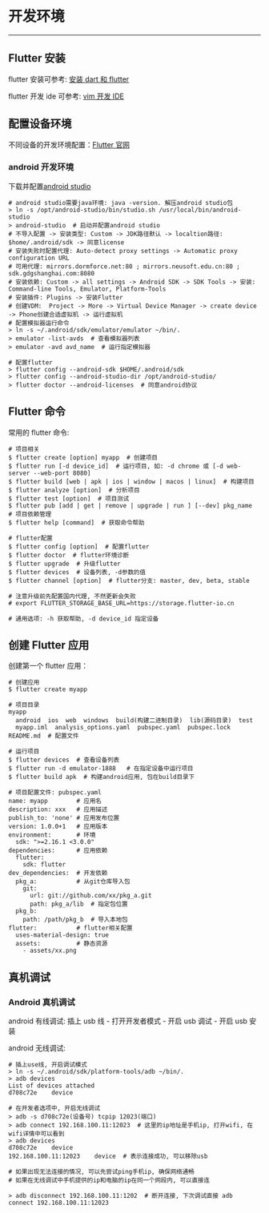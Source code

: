 # 开发环境

---

## Flutter 安装

flutter 安装可参考: [安装 dart 和 flutter](../1-dart/1.1-kai-fa-huan-jing.html)

flutter 开发 ide 可参考: [vim 开发 IDE](https://book.mjiee.top/linux/linux/1-linux-ji-chu/1.3-wen-ben-bian-ji.html)

## 配置设备环境

不同设备的开发环境配置：[Flutter 官网](https://docs.flutter.dev/get-started/install)

### android 开发环境

下载并配置[android studio](https://developer.android.com/studio)

```shell
# android studio需要java环境: java -version. 解压android studio包
> ln -s /opt/android-studio/bin/studio.sh /usr/local/bin/android-studio
> android-studio  # 启动并配置android studio
# 不导入配置 -> 安装类型: Custom -> JDK路径默认 -> localtion路径: $home/.android/sdk -> 同意license
# 安装失败时配置代理: Auto-detect proxy settings -> Automatic proxy configuration URL
# 可用代理: mirrors.dormforce.net:80 ; mirrors.neusoft.edu.cn:80 ; sdk.gdgshanghai.com:8080
# 安装依赖: Custom -> all settings -> Android SDK -> SDK Tools -> 安装: Command-line Tools, Emulator, Platform-Tools
# 安装插件: Plugins -> 安装Flutter
# 创建VDM:  Project -> More -> Virtual Device Manager -> create device -> Phone创建合适虚拟机 -> 运行虚拟机
# 配置模拟器运行命令
> ln -s ~/.android/sdk/emulator/emulator ~/bin/.
> emulator -list-avds  # 查看模拟器列表
> emulator -avd avd_name  # 运行指定模拟器

# 配置flutter
> flutter config --android-sdk $HOME/.android/sdk
> flutter config --android-studio-dir /opt/android-studio/
> flutter doctor --android-licenses  # 同意android协议
```

## Flutter 命令

常用的 flutter 命令:

```shell
# 项目相关
$ flutter create [option] myapp  # 创建项目
$ flutter run [-d device_id]  # 运行项目, 如: -d chrome 或 [-d web-server --web-port 8080]
$ flutter build [web | apk | ios | window | macos | linux]  # 构建项目
$ flutter analyze [option]  # 分析项目
$ flutter test [option]  # 项目测试
$ flutter pub [add | get | remove | upgrade | run ] [--dev] pkg_name  # 项目依赖管理
$ flutter help [command]  # 获取命令帮助

# flutter配置
$ flutter config [option]  # 配置flutter
$ flutter doctor  # flutter环境诊断
$ flutter upgrade  # 升级flutter
$ flutter devices  # 设备列表, -d参数的值
$ flutter channel [option]  # flutter分支: master, dev, beta, stable

# 注意升级前先配置国内代理, 不然更新会失败
# export FLUTTER_STORAGE_BASE_URL=https://storage.flutter-io.cn

# 通用选项: -h 获取帮助, -d device_id 指定设备
```

## 创建 Flutter 应用

创建第一个 flutter 应用：

```shell
# 创建应用
$ flutter create myapp

# 项目目录
myapp
  android  ios  web  windows  build(构建二进制目录)  lib(源码目录)  test
  myapp.iml  analysis_options.yaml  pubspec.yaml  pubspec.lock  README.md  # 配置文件

# 运行项目
$ flutter devices  # 查看设备列表
$ flutter run -d emulator-1888   # 在指定设备中运行项目
$ flutter build apk  # 构建android应用, 包在build目录下

# 项目配置文件: pubspec.yaml
name: myapp        # 应用名
description: xxx   # 应用描述
publish_to: 'none' # 应用发布位置
version: 1.0.0+1   # 应用版本
environment:       # 环境
  sdk: ">=2.16.1 <3.0.0"
dependencies:      # 应用依赖
  flutter:
    sdk: flutter
dev_dependencies:  # 开发依赖
  pkg_a:           # 从git仓库导入包
    git:
      url: git://github.com/xx/pkg_a.git
      path: pkg_a/lib  # 指定包位置
  pkg_b:
    path: /path/pkg_b  # 导入本地包
flutter:           # flutter相关配置
  uses-material-design: true
  assets:          # 静态资源
    - assets/xx.png
```

## 真机调试

### Android 真机调试

android 有线调试: 插上 usb 线 - 打开开发者模式 - 开启 usb 调试 - 开启 usb 安装

android 无线调试:

```
# 插上use线, 开启调试模式
> ln -s ~/.android/sdk/platform-tools/adb ~/bin/.
> adb devices
List of devices attached
d708c72e	device

# 在开发者选项中, 开启无线调试
> adb -s d708c72e(设备号) tcpip 12023(端口)
> adb connect 192.168.100.11:12023  # 这里的ip地址是手机ip, 打开wifi, 在wifi详情中可以看到
> adb devices
d708c72e	device
192.168.100.11:12023	device  # 表示连接成功, 可以移除usb

# 如果出现无法连接的情况, 可以先尝试ping手机ip, 确保网络通畅
# 如果在无线调试中手机提供的ip和电脑的ip在同一个网段内, 可以直接连

> adb disconnect 192.168.100.11:1202  # 断开连接, 下次调试直接 adb connect 192.168.100.11:12023
```
